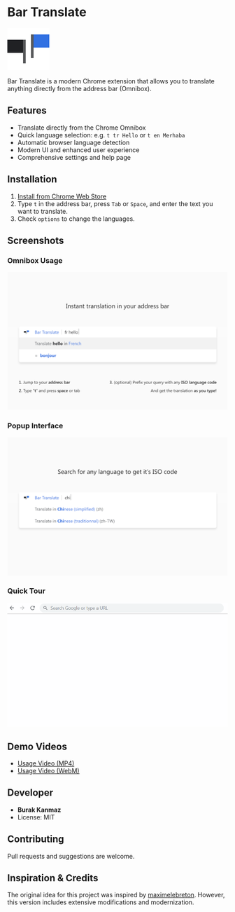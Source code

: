 # Bar Translate

![Bar Translate Logo](src/images/icon@6x.png)

Bar Translate is a modern Chrome extension that allows you to translate anything directly from the address bar (Omnibox).

## Features
- Translate directly from the Chrome Omnibox
- Quick language selection: e.g. `t tr Hello` or `t en Merhaba`
- Automatic browser language detection
- Modern UI and enhanced user experience
- Comprehensive settings and help page

## Installation
1. [Install from Chrome Web Store](https://chromewebstore.google.com/detail/bar-translate/njoclonlfcipifgdgnmclomppgljnbip)
2. Type `t` in the address bar, press `Tab` or `Space`, and enter the text you want to translate.
3. Check `options` to change the languages.

## Screenshots

### Omnibox Usage
![Omnibox](assets/screenshot.png)

### Popup Interface
![Popup](assets/screenshot-2.png)

### Quick Tour
![Tour](assets/tour.gif)

## Demo Videos
- [Usage Video (MP4)](assets/basic.mp4)
- [Usage Video (WebM)](assets/basic.webm)

## Developer
- **Burak Kanmaz**
- License: MIT

## Contributing
Pull requests and suggestions are welcome.

## Inspiration & Credits
The original idea for this project was inspired by [maximelebreton](https://github.com/maximelebreton/). However, this version includes extensive modifications and modernization.
